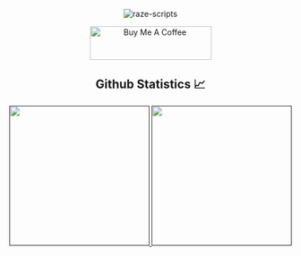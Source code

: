 <div align="center">
  <p align="center"> <img src="https://komarev.com/ghpvc/?username=raze-scripts&label=Profile%20views&color=0e75b6&style=flat" alt="raze-scripts" /> </p>
</div>

<div align="center">
  <a href="https://www.buymeacoffee.com/razedumpy" target="_blank"><img src="https://cdn.buymeacoffee.com/buttons/v2/default-yellow.png" alt="Buy Me A Coffee" style="height: 60px !important;width: 217px !important;" ></a>
</div>

<h2 align="center"> Github Statistics 📈 </h2>
  
  <div align="center"> 
     <a href="">
      <img height="250px" src="https://github-readme-streak-stats.herokuapp.com/?user=raze-scripts&hide_border=true&theme=dark" />
    </a>
    <a href="">
      <img height="250px" src="https://github-readme-stats.vercel.app/api?username=raze-scripts&hide_title=true&hide_border=true&show_icons=true&include_all_commits=true&count_private=true&line_height=21&hide_rank=true&icon_color=fa8b00&theme=dark"/>
    </a>
</div
